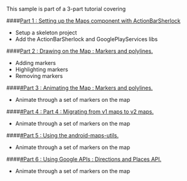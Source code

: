This sample is part of a 3-part tutorial covering

####[Part 1 : Setting up the Maps component with ActionBarSherlock](Part1.md)
- Setup a skeleton project
- Add the ActionBarSherlock and GooglePlayServices libs
	
####[Part 2 : Drawing on the Map : Markers and polylines.](Part2.md)
- Adding markers
- Highlighting markers
- Removing markers
	
####[#Part 3 : Animating the Map : Markers and polylines.](Part3.md)
- Animate through a set of markers on the map
	
####[#Part 4 : Part 4 : Migrating from v1 maps to v2 maps.](Part4.md)
- Animate through a set of markers on the map

####[#Part 5 : Using the android-maps-utils.](Part5.md)
- Animate through a set of markers on the map
	
####[#Part 6 : Using Google APIs : Directions and Places API.](Part6.md)
- Animate through a set of markers on the map
	